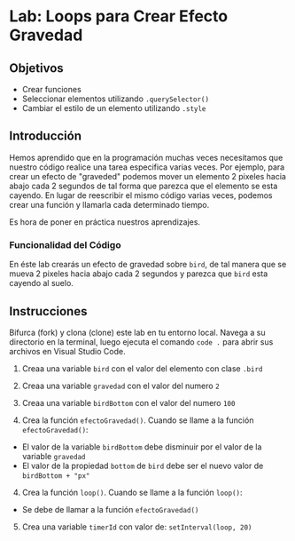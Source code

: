 # Lab: Loops para Crear Efecto Gravedad

## Objetivos
- Crear funciones
- Seleccionar elementos utilizando `.querySelector()`
- Cambiar el estilo de un elemento utilizando `.style`

## Introducción
Hemos aprendido que en la programación muchas veces necesitamos que nuestro código realice una tarea especifica varias veces. Por ejemplo, para crear un efecto de "graveded" podemos mover un elemento 2 pixeles hacia abajo cada 2 segundos de tal forma que parezca que el elemento se esta cayendo. En lugar de reescribir el mismo código varias veces, podemos crear una función y llamarla cada determinado tiempo. 

Es hora de poner en práctica nuestros aprendizajes. 

### Funcionalidad del Código

En éste lab crearás un efecto de gravedad sobre `bird`, de tal manera que se mueva 2 pixeles hacia abajo cada 2 segundos y parezca que `bird` esta cayendo al suelo.

## Instrucciones
Bifurca (fork) y clona (clone) este lab en tu entorno local. Navega a su directorio en la terminal, luego ejecuta el comando `code .` para abrir sus archivos en Visual Studio Code. 

1. Creaa una variable `bird` con el valor del elemento con clase `.bird`

2. Creaa una variable `gravedad` con el valor del numero `2`

2. Creaa una variable `birdBottom` con el valor del numero `100`

3. Crea la función `efectoGravedad()`. Cuando se llame a la función `efectoGravedad()`:
- El valor de la variable `birdBottom` debe disminuir por el valor de la variable `gravedad`
- El valor de la propiedad `bottom` de `bird` debe ser el nuevo valor de `birdBottom + "px"`


4. Crea la función `loop()`. Cuando se llame a la función `loop()`:
- Se debe de llamar a la función `efectoGravedad()`

5. Crea una variable `timerId` con valor de: `setInterval(loop, 20)`



